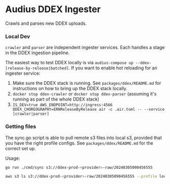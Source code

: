 # Audius DDEX Ingester

Crawls and parses new DDEX uploads.

### Local Dev
`crawler` and `parser` are independent ingester services. Each handles a stage in the DDEX ingestion pipeline.

The easiest way to test DDEX locally is via `audius-compose up --ddex-[release-by-release|batched]`. If you want to enable hot reloading for an ingester service:

1. Make sure the DDEX stack is running. See `packages/ddex/README.md` for instructions on how to bring up the DDEX stack locally.
2. `docker stop ddex-crawler` or `docker stop ddex-parser` (assuming it's running as part of the whole DDEX stack)
3. `IS_DEV=true AWS_ENDPOINT=http://ingress:4566 DDEX_CHOREOGRAPHY=ERNReleaseByRelease air -c .air.toml -- --service [crawler|parser]`


### Getting files

The sync.go script is able to pull remote s3 files into local s3, provided that you have the right profile configs. See `packages/ddex/README.md` for the correct set up.

Usage:

```bash
go run ./cmd/sync s3://ddex-prod-<provider>-raw/20240305090456555

aws s3 ls s3://ddex-prod-<provider>-raw/20240305090456555 --profile local
```